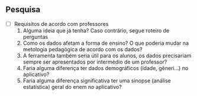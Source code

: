 ## Pesquisa
- [ ] Requisitos de acordo com professores
  1. Alguma ideia que já tenha? Caso contrário, segue roteiro de perguntas
  2. Como os dados afetam a forma de ensino? O que poderia mudar na metologia pedagógica de acordo com os dados?
  3. A ferramenta também seria útil para os alunos, os dados precisariam sempre ser apresentados por intermédio de um professor?  
  4. Faria alguma diferença ter dados demográficos (idade, gêneri...) no aplicativo?
  5. Faria alguma diferença significativa ter uma sinopse (análise estatística) geral do enem no aplicativo? 